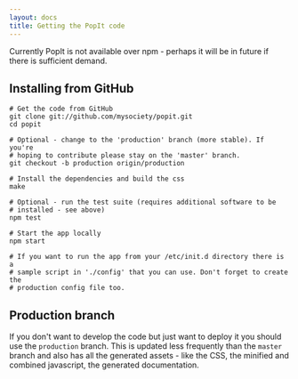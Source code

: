 ```yaml
---
layout: docs
title: Getting the PopIt code
---
```


Currently PopIt is not available over npm - perhaps it will be in future if there is sufficient demand.

## Installing from GitHub

    # Get the code from GitHub
    git clone git://github.com/mysociety/popit.git
    cd popit
    
    # Optional - change to the 'production' branch (more stable). If you're 
    # hoping to contribute please stay on the 'master' branch.
    git checkout -b production origin/production
    
    # Install the dependencies and build the css
    make
    
    # Optional - run the test suite (requires additional software to be 
    # installed - see above)
    npm test
    
    # Start the app locally
    npm start
    
    # If you want to run the app from your /etc/init.d directory there is a 
    # sample script in './config' that you can use. Don't forget to create the
    # production config file too.


## Production branch

If you don't want to develop the code but just want to deploy it you should use the `production` branch. This is updated less frequently than the `master` branch and also has all the generated assets - like the CSS, the minified and combined javascript, the generated documentation.

